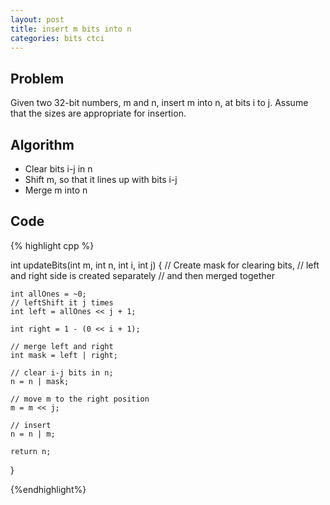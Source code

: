 ```yaml
---
layout: post
title: insert m bits into n
categories: bits ctci
---
```


## Problem
Given two 32-bit numbers, m and n, insert m into n, at bits i to j. Assume that the sizes are appropriate for insertion.

## Algorithm
- Clear bits i-j in n
- Shift m, so that it lines up with bits i-j
- Merge m into n

## Code
{% highlight cpp %}

int updateBits(int m, int n, int i, int j) {
	// Create mask for clearing bits, 
	// left and right side is created separately 
	// and then merged together
	
	int allOnes = ~0;
	// leftShift it j times
	int left = allOnes << j + 1;
	
	int right = 1 - (0 << i + 1);
	
	// merge left and right
	int mask = left | right;
	
	// clear i-j bits in n;
	n = n | mask;
	
	// move m to the right position
	m = m << j;
	
	// insert
	n = n | m;
	
	return n;
}

{%endhighlight%}